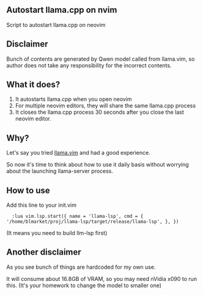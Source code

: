 Autostart llama.cpp on nvim
----------------------------

Script to autostart llama.cpp on neovim

## Disclaimer

Bunch of contents are generated by Qwen model called from llama.vim, so author
does not take any responsibility for the incorrect contents.

## What it does?

1. It autostarts llama.cpp when you open neovim
2. For multiple neovim editors, they will share the same llama.cpp process
3. It closes the llama.cpp process 30 seconds after you close the last neovim
   editor.

## Why?

Let's say you tried
[llama.vim](https://github.com/ggml-org/llama.vim)
and had a good experience.

So now it's time to think about how to use it daily basis without worrying about
the launching llama-server process.

## How to use

Add this line to your init.vim

```vim
  :lua vim.lsp.start({ name = 'llama-lsp', cmd = { '/home/blmarket/proj/llama-lsp/target/release/llama-lsp', }, })
```

(It means you need to build llm-lsp first)

## Another disclaimer

As you see bunch of things are hardcoded for my own use.

It will consume about 16.8GB of VRAM, so you may need nVidia x090 to run this. 
(It's your homework to change the model to smaller one)
